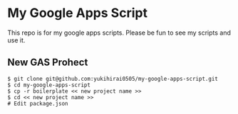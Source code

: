 # My Google Apps Script

This repo is for my google apps scripts.
Please be fun to see my scripts and use it.

## New GAS Prohect

```
$ git clone git@github.com:yukihirai0505/my-google-apps-script.git
$ cd my-google-apps-script
$ cp -r boilerplate << new project name >>
$ cd << new project name >>
# Edit package.json
```
